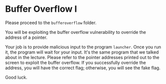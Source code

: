 # Buffer Overflow I
Please proceed to the `bufferoverflow` folder.

You will be exploiting the buffer overflow vulnerability to override the address of a pointer.

Your job is to provide malicious input to the program `launcher`. Once you run it, the program will wait for your input. It's the same program that we talked about in the lecture. Please refer to the pointer addresses printed out to the screen to exploit the buffer overflow. If you successfully override the address, you will have the correct flag; otherwise, you will see the fake flag.

Good luck.
